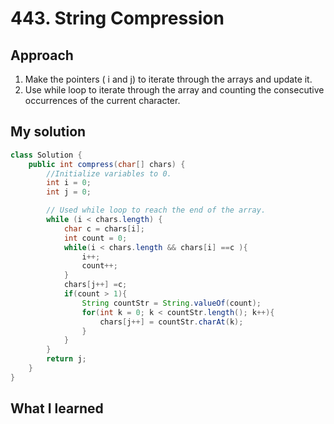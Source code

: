 # 443. String Compression

## Approach
1. Make the pointers ( i and j) to iterate through the arrays and update it. 
2. Use while loop to iterate through the array and counting the consecutive occurrences of the current character. 

## My solution
```java
class Solution {
    public int compress(char[] chars) {
        //Initialize variables to 0. 
        int i = 0; 
        int j = 0; 

        // Used while loop to reach the end of the array. 
        while (i < chars.length) {
            char c = chars[i]; 
            int count = 0; 
            while(i < chars.length && chars[i] ==c ){
                i++;
                count++; 
            }
            chars[j++] =c; 
            if(count > 1){
                String countStr = String.valueOf(count); 
                for(int k = 0; k < countStr.length(); k++){
                    chars[j++] = countStr.charAt(k); 
                }
            }
        }
        return j; 
    }
}
```
## What I learned 



